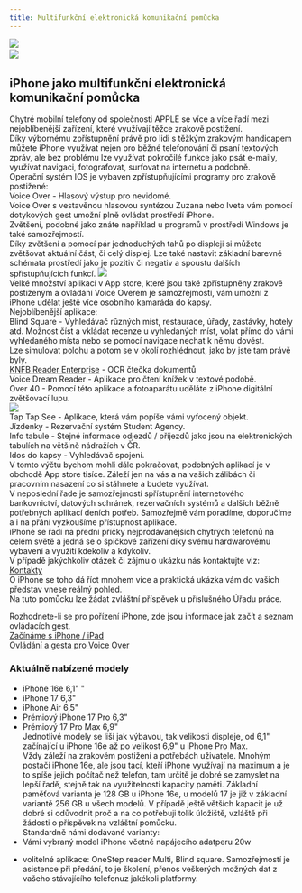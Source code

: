 ```yaml
---
title: Multifunkční elektronická komunikační pomůcka
---
```

[![](/soubory/iPhone%206.JPG)](/soubory/iPhone%206.JPG)    
[![](/soubory/printscreen%20iPhone%206.PNG)](/soubory/printscreen%20iPhone%206.PNG)    

## iPhone jako multifunkční elektronická komunikační pomůcka
  
Chytré mobilní telefony od společnosti APPLE se více a více řadí mezi nejoblíbenější zařízení, které využívají těžce zrakově postižení.  
Díky výbornému zpřístupnění právě pro lidi s těžkým zrakovým handicapem můžete iPhone využívat nejen pro běžné telefonování či psaní textových zpráv, ale bez problému lze využívat pokročilé funkce jako psát e-maily, využívat navigaci, fotografovat, surfovat na internetu a podobně.  
Operační systém IOS je vybaven zpřístupňujícími programy pro zrakově postižené:  
Voice Over - Hlasový výstup pro nevidomé.  
Voice Over s vestavěnou hlasovou syntézou Zuzana nebo Iveta vám pomocí dotykových gest umožní plně ovládat prostředí iPhone.  
Zvětšení, podobné jako znáte například u programů v prostředí Windows je také samozřejmostí.  
Díky zvětšení a pomocí pár jednoduchých tahů po displeji si můžete zvětšovat aktuální část, či celý displej. Lze také nastavit základní barevné schémata prostředí jako je pozitiv či negativ a spoustu dalších spřístupňujících funkcí. 
[![](/soubory/iPhone%206%20Plus.JPG)](/soubory/iPhone%206%20Plus.JPG)  
Velké množství aplikací v App store, které jsou také zpřístupněny zrakově postiženým a ovládání Voice Overem je samozřejmostí, vám umožní z iPhone udělat ještě více osobního kamaráda do kapsy.  
Nejoblíbenější aplikace:  
Blind Square - Vyhledávač různých míst, restaurace, úřady, zastávky, hotely atd. Možnost číst a vkládat recenze u vyhledaných míst, volat přímo do vámi vyhledaného místa nebo se pomocí navigace nechat k němu dovést.  
Lze simulovat polohu a potom se v okolí rozhlédnout, jako by jste tam právě byly.  
[KNFB Reader Enterprise](/clanky/knfb-reader-enterprise/) \- OCR čtečka dokumentů  
Voice Dream Reader - Aplikace pro čtení knížek v textové podobě.  
Over 40 - Pomocí této aplikace a fotoaparátu uděláte z iPhone digitální zvětšovací lupu.  
[![](/soubory/over40.JPG)](/soubory/over40.JPG)  
Tap Tap See - Aplikace, která vám popíše vámi vyfocený objekt.  
Jízdenky - Rezervační systém Student Agency.  
Info tabule - Stejné informace odjezdů / příjezdů jako jsou na elektronických tabulích na většině nádražích v ČR.  
Idos do kapsy - Vyhledávač spojení.  
V tomto výčtu bychom mohli dále pokračovat, podobných aplikací je v obchodě App store tisíce. Záleží jen na vás a na vašich zálibách či pracovním nasazení co si stáhnete a budete využívat.  
V neposlední řade je samozřejmostí spřístupnění internetového bankovnictví, datových schránek, rezervačních systémů a dalších běžně potřebných aplikací deních potřeb.
Samozřejmě vám poradíme, doporučíme a i na přání vyzkoušíme přístupnost aplikace.  
iPhone se řadí na přední příčky nejprodávanějších chytrých telefonů na celém světě a jedná se o špičkové zařízení díky svému hardwarovému vybavení a využití kdekoliv a kdykoliv.  
V případě jakýchkoliv otázek či zájmu o ukázku nás kontaktujte viz:  
[Kontakty](/clanky/kontakty/)    
O iPhone se toho dá říct mnohem více a praktická ukázka vám do vašich představ vnese reálný pohled.  
Na tuto pomůcku lze žádat zvláštní příspěvek u příslušného Úřadu práce.  
  
Rozhodnete-li se pro pořízení iPhone, zde jsou informace jak začít a seznam ovládacích gest.  
[Začínáme s iPhone / iPad](/clanky/zaciname-s-iphone-ipad/)    
[Ovládání a gesta pro Voice Over](/clanky/ovladani-a-gesta-pro-voice-over/)

### Aktuálně nabízené modely
- iPhone 16e 6,1"  "
- iPhone 17 6,3"  
- iPhone Air 6,5"  
- Prémiový iPhone 17 Pro 6,3"  
- Prémiový 17 Pro Max 6,9"  
Jednotlivé modely se liší jak výbavou, tak velikosti displeje, od 6,1" začínající u iPhone 16e až po velikost 6,9" u iPhone Pro Max.  
 Vždy záleží na zrakovém postižení a potřebách uživatele. Mnohým postačí iPhone 16e, ale jsou tací, kteří iPhone využívají na maximum a je to spíše jejich počítač než telefon, tam určitě je dobré se zamyslet na lepší řadě, stejně tak na využitelnosti kapacity paměti. 
Základní paměťová varianta je 128 GB u iPhone 16e, u modelů 17 je již v základní variantě 256 GB u všech modelů.
V případě ještě větších kapacit je už dobré si odůvodnit proč a na co potřebuji tolik úložiště, vzláště při žádosti o příspěvek na vzláštní pomůcku.  
Standardně námi dodávané varianty:  
- Vámi vybraný model iPhone včetně napájecího adatperu 20w
+ volitelné aplikace: OneStep reader Multi, Blind square.
Samozřejmostí je asistence při předání, to je školení, přenos veškerých možných dat z vašeho stávajícího telefonuz jakékoli platformy. 


